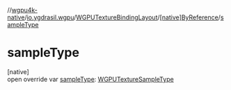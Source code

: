 //[wgpu4k-native](../../../../index.md)/[io.ygdrasil.wgpu](../../index.md)/[WGPUTextureBindingLayout](../index.md)/[[native]ByReference](index.md)/[sampleType](sample-type.md)

# sampleType

[native]\
open override var [sampleType](sample-type.md): [WGPUTextureSampleType](../../-w-g-p-u-texture-sample-type/index.md)